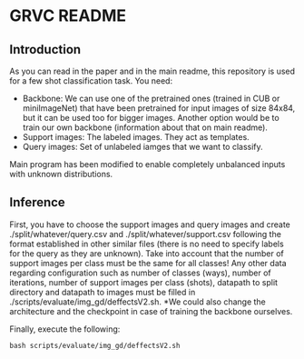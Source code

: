 # GRVC README

## Introduction

 As you can read in the paper and in the main readme, this repository is used for a few shot classification task. 
 You need:
 - Backbone: We can use one of the pretrained ones (trained in CUB or miniImageNet) that have been pretrained for input images of size 84x84, but it can be used too for bigger images. Another option would be to train our own backbone (information about that on main readme).
 - Support images: The labeled images. They act as templates. 
 - Query images: Set of unlabeled iamges that we want to classify.

 Main program has been modified to enable completely unbalanced inputs with unknown distributions.

## Inference

 First, you have to choose the support images and query images and create ./split/whatever/query.csv and ./split/whatever/support.csv following the format established in other similar files (there is no need to specify labels for the query as they are unknown). Take into account that the number of support images per class must be the same for all classes!
 Any other data regarding configuration such as number of classes (ways), number of iterations, number of support images per class (shots), datapath to split directory and datapath to images must be filled in ./scripts/evaluate/img_gd/deffectsV2.sh. 
 *We could also change the architecture and the checkpoint in case of training the backbone ourselves.

 Finally, execute the following: 
 ```(bash)
 bash scripts/evaluate/img_gd/deffectsV2.sh
 ```

